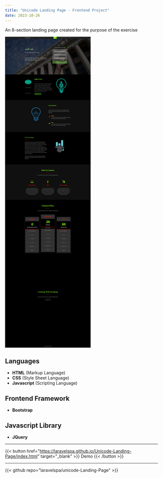```yaml
---
title: "Unicode Landing Page - Frontend Project"
date: 2023-10-26
---
```

An 8-section landing page created for the purpose of the exercise

![Unicode Landing Page](/img/portfolio/unicode-landing-page/full-page.jpeg "unicode Landing Page")

## Languages
- **HTML** (Markup Language)
- **CSS** (Style Sheet Language)
- **Javascript** (Scripting Language)

## Frontend Framework
- **Bootstrap**

## Javascript Library
- **JQuery**

---
{{< button href="https://laravelspa.github.io/Unicode-Landing-Page/index.html" target="_blank" >}}
Demo
{{< /button >}}

---
{{< github repo="laravelspa/unicode-Landing-Page" >}}
